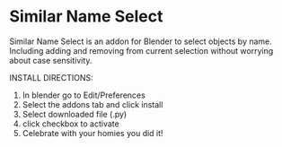 # Similar Name Select
Similar Name Select is an addon for Blender to select objects by name. 
Including adding and removing from current selection without worrying about case sensitivity.

INSTALL DIRECTIONS:

1. In blender go to Edit/Preferences
2. Select the addons tab and click install
3. Select downloaded file (.py)
4. click checkbox to activate
6. Celebrate with your homies you did it!
